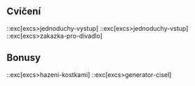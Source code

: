 ## Cvičení
::exc[excs>jednoduchy-vystup]
::exc[excs>jednoduchy-vstup]
::exc[excs>zakazka-pro-divadlo]

## Bonusy
::exc[excs>hazeni-kostkami]
::exc[excs>generator-cisel]
